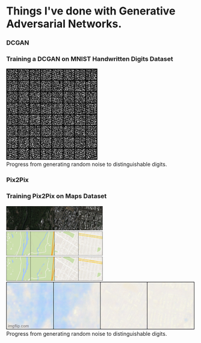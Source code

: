 <h1> Things I've done with Generative Adversarial Networks.</h1>

<h3>DCGAN</h3>
<h3>Training a DCGAN on MNIST Handwritten Digits Dataset</h3>

<img src="DCGAN/MNIST/dcgan_mnist.gif" alt="here"><br>Progress from generating random noise to distinguishable digits.</img>

<h3>Pix2Pix</h3>
<h3>Training Pix2Pix on Maps Dataset</h3>

<img src="Pix2Pix/results/true_source.png" alt="here" width="256" height="64">               </img>
<img src="Pix2Pix/results/true_target.png" alt="here" width="256" height="64"></img>
<img src="Pix2Pix/results/generated_188.png" alt="here" width="256" height="64"></img>
<img src="Pix2Pix/results/progress.gif" alt="here"><br>Progress from generating random noise to distinguishable digits.</img>
